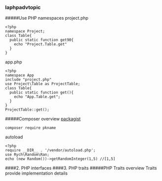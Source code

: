 ### laphpadvtopic
#####Use PHP namespaces
project.php
```
<?php
namespace Project;
class Table{
  public static function get90{
    echo "Project.Table.get" 
  }
}
```

app.php
```
<?php
namespace App
include "project.php"
use Project\Table as ProjectTable;
class Table{
  public static function get(){
    echo "App.Table.get";
  }
}
ProjectTable::get();
```
#####Composer overview
[packagist](http://packagist.com)
```
composer require pkname
```
autoload
```
<?php
require __DIR__ . '/vendor/autoload.php';
use Rych\Random\Ran;
echo (new Random())->getRandomInteger(1,5) //[1,5]
```

####2. PHP interfaces
####3. PHP traits
#####PHP Traits overview
Traits provide implementation details
